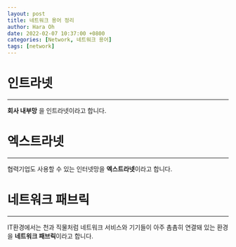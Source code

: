 ```yaml
---
layout: post
title: 네트워크 용어 정리
author: Hara Oh
date: 2022-02-07 10:37:00 +0800
categories: [Network, 네트워크 용어]
tags: [network]
---
```

# 인트라넷
---
**회사 내부망** 을 인트라넷이라고 합니다.

# 엑스트라넷
---
협력기업도 사용할 수 있는 인터넷망을 **엑스트라넷**이라고 합니다.

# 네트워크 패브릭
---
IT환경에서는 천과 직물처럼 네트워크 서비스와 기기들이 아주 촘촘히 연결돼 있는 환경을 **네트워크 패브릭**이라고 합니다.
